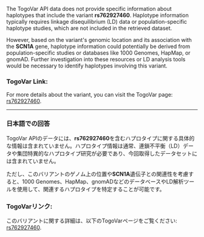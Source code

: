 The TogoVar API data does not provide specific information about haplotypes that include the variant **rs762927460**. Haplotype information typically requires linkage disequilibrium (LD) data or population-specific haplotype studies, which are not included in the retrieved dataset.

However, based on the variant's genomic location and its association with the **SCN1A** gene, haplotype information could potentially be derived from population-specific studies or databases like 1000 Genomes, HapMap, or gnomAD. Further investigation into these resources or LD analysis tools would be necessary to identify haplotypes involving this variant.

### TogoVar Link:
For more details about the variant, you can visit the TogoVar page: [rs762927460](https://identifiers.org/dbsnp/rs762927460).

---

### 日本語での回答
TogoVar APIのデータには、**rs762927460**を含むハプロタイプに関する具体的な情報は含まれていません。ハプロタイプ情報は通常、連鎖不平衡（LD）データや集団特異的なハプロタイプ研究が必要であり、今回取得したデータセットには含まれていません。

ただし、このバリアントのゲノム上の位置や**SCN1A**遺伝子との関連性を考慮すると、1000 Genomes、HapMap、gnomADなどのデータベースやLD解析ツールを使用して、関連するハプロタイプを特定することが可能です。

### TogoVarリンク:
このバリアントに関する詳細は、以下のTogoVarページをご覧ください: [rs762927460](https://identifiers.org/dbsnp/rs762927460).
